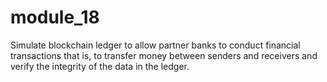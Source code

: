 # module_18
Simulate  blockchain ledger to allow partner banks to conduct financial transactions that is, to transfer money between senders and receivers and verify the integrity of the data in the ledger.
